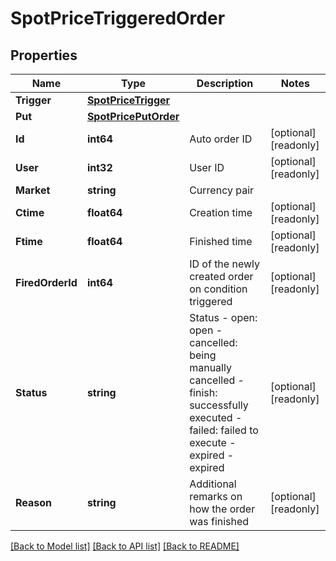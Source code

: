 # SpotPriceTriggeredOrder

## Properties

Name | Type | Description | Notes
------------ | ------------- | ------------- | -------------
**Trigger** | [**SpotPriceTrigger**](SpotPriceTrigger.md) |  | 
**Put** | [**SpotPricePutOrder**](SpotPricePutOrder.md) |  | 
**Id** | **int64** | Auto order ID | [optional] [readonly] 
**User** | **int32** | User ID | [optional] [readonly] 
**Market** | **string** | Currency pair | 
**Ctime** | **float64** | Creation time | [optional] [readonly] 
**Ftime** | **float64** | Finished time | [optional] [readonly] 
**FiredOrderId** | **int64** | ID of the newly created order on condition triggered | [optional] [readonly] 
**Status** | **string** | Status  - open: open - cancelled: being manually cancelled - finish: successfully executed - failed: failed to execute - expired - expired  | [optional] [readonly] 
**Reason** | **string** | Additional remarks on how the order was finished | [optional] [readonly] 

[[Back to Model list]](../README.md#documentation-for-models) [[Back to API list]](../README.md#documentation-for-api-endpoints) [[Back to README]](../README.md)



